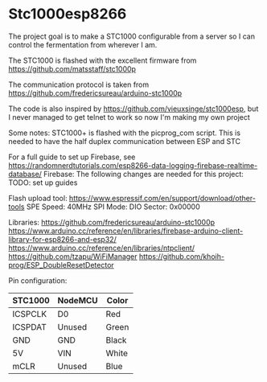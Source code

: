 # Stc1000esp8266

The project goal is to make a STC1000 configurable from a server so I can control the fermentation from wherever I am.

The STC1000 is flashed with the excellent firmware from https://github.com/matsstaff/stc1000p

The communication protocol is taken from https://github.com/fredericsureau/arduino-stc1000p

The code is also inspired by https://github.com/vieuxsinge/stc1000esp, but I never managed to get telnet to work so now I'm making my own project

Some notes:
STC1000+ is flashed with the picprog_com script. This is needed to have the half duplex communication between ESP and STC

For a full guide to set up Firebase, see https://randomnerdtutorials.com/esp8266-data-logging-firebase-realtime-database/
Firebase:
The following changes are needed for this project:
TODO: set up guides

Flash upload tool:
https://www.espressif.com/en/support/download/other-tools
SPE Speed: 40MHz
SPI Mode: DIO
Sector: 0x00000

Libraries:
https://github.com/fredericsureau/arduino-stc1000p
https://www.arduino.cc/reference/en/libraries/firebase-arduino-client-library-for-esp8266-and-esp32/
https://www.arduino.cc/reference/en/libraries/ntpclient/
https://github.com/tzapu/WiFiManager
https://github.com/khoih-prog/ESP_DoubleResetDetector


Pin configuration:

STC1000 | NodeMCU | Color
------- | ------- | -------
ICSPCLK | D0      | Red
ICSPDAT | Unused  | Green
GND     | GND     | Black
5V      | VIN     | White
mCLR    | Unused  | Blue
